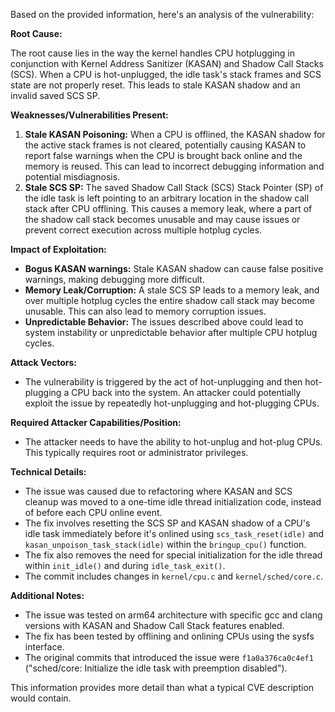 Based on the provided information, here's an analysis of the vulnerability:

**Root Cause:**

The root cause lies in the way the kernel handles CPU hotplugging in conjunction with Kernel Address Sanitizer (KASAN) and Shadow Call Stacks (SCS). When a CPU is hot-unplugged, the idle task's stack frames and SCS state are not properly reset. This leads to stale KASAN shadow and an invalid saved SCS SP.

**Weaknesses/Vulnerabilities Present:**

1.  **Stale KASAN Poisoning:** When a CPU is offlined, the KASAN shadow for the active stack frames is not cleared, potentially causing KASAN to report false warnings when the CPU is brought back online and the memory is reused. This can lead to incorrect debugging information and potential misdiagnosis.
2.  **Stale SCS SP:** The saved Shadow Call Stack (SCS) Stack Pointer (SP) of the idle task is left pointing to an arbitrary location in the shadow call stack after CPU offlining. This causes a memory leak, where a part of the shadow call stack becomes unusable and may cause issues or prevent correct execution across multiple hotplug cycles.

**Impact of Exploitation:**

*   **Bogus KASAN warnings:** Stale KASAN shadow can cause false positive warnings, making debugging more difficult.
*   **Memory Leak/Corruption:** A stale SCS SP leads to a memory leak, and over multiple hotplug cycles the entire shadow call stack may become unusable. This can also lead to memory corruption issues.
*   **Unpredictable Behavior:** The issues described above could lead to system instability or unpredictable behavior after multiple CPU hotplug cycles.

**Attack Vectors:**

*   The vulnerability is triggered by the act of hot-unplugging and then hot-plugging a CPU back into the system. An attacker could potentially exploit the issue by repeatedly hot-unplugging and hot-plugging CPUs.

**Required Attacker Capabilities/Position:**

*   The attacker needs to have the ability to hot-unplug and hot-plug CPUs. This typically requires root or administrator privileges.

**Technical Details:**

*   The issue was caused due to refactoring where KASAN and SCS cleanup was moved to a one-time idle thread initialization code, instead of before each CPU online event.
*   The fix involves resetting the SCS SP and KASAN shadow of a CPU's idle task immediately before it's onlined using `scs_task_reset(idle)` and `kasan_unpoison_task_stack(idle)` within the `bringup_cpu()` function.
*   The fix also removes the need for special initialization for the idle thread within `init_idle()` and during `idle_task_exit()`.
*   The commit includes changes in `kernel/cpu.c` and `kernel/sched/core.c`.

**Additional Notes:**

*   The issue was tested on arm64 architecture with specific gcc and clang versions with KASAN and Shadow Call Stack features enabled.
*   The fix has been tested by offlining and onlining CPUs using the sysfs interface.
*   The original commits that introduced the issue were `f1a0a376ca0c4ef1` ("sched/core: Initialize the idle task with preemption disabled").

This information provides more detail than what a typical CVE description would contain.